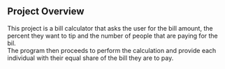 ## Project Overview  
This project is a bill calculator that asks the user for the bill amount, the percent they want to tip and the number of people that are paying for the bil.  
The program then proceeds to perform the calculation and provide each individual with their equal share of the bill they are to pay.